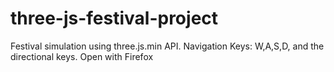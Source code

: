 # three-js-festival-project
Festival simulation using three.js.min API. Navigation Keys: W,A,S,D, and the directional keys. 
Open with Firefox
